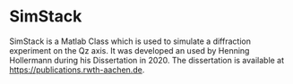 # SimStack

SimStack is a Matlab Class which is used to simulate a diffraction experiment on the Qz axis. It was developed an used by Henning Hollermann during his Dissertation in 2020. The dissertation is available at https://publications.rwth-aachen.de.
